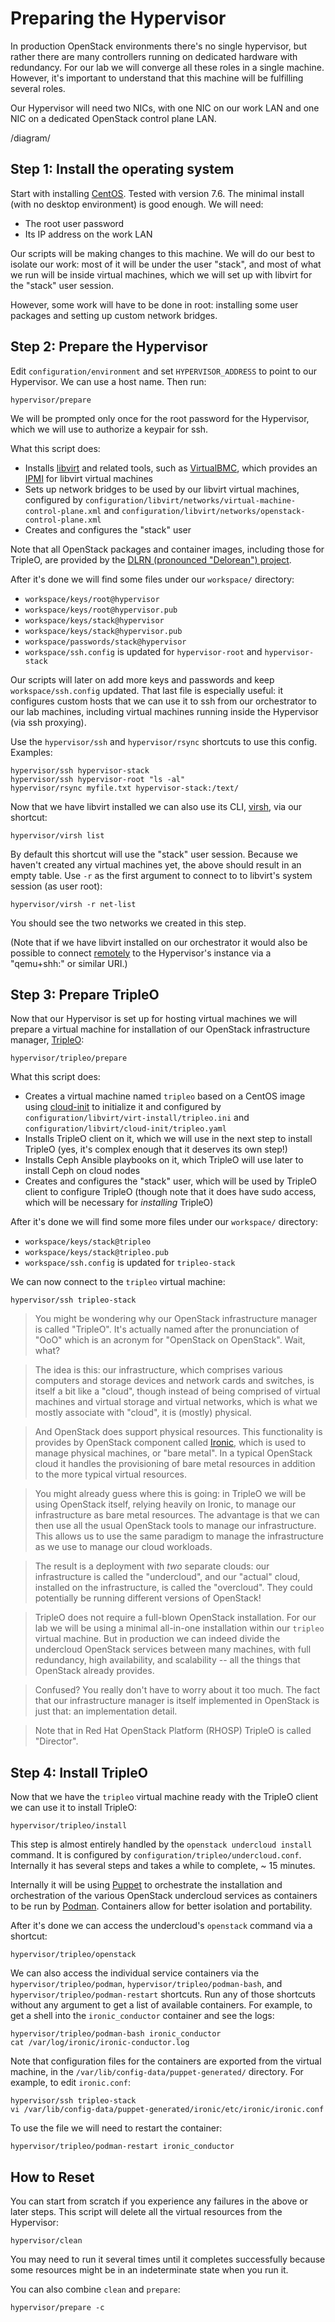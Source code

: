 Preparing the Hypervisor
========================

In production OpenStack environments there's no single hypervisor, but rather there are many
controllers running on dedicated hardware with redundancy. For our lab we will converge all these
roles in a single machine. However, it's important to understand that this machine will be
fulfilling several roles.

Our Hypervisor will need two NICs, with one NIC on our work LAN and one NIC on a dedicated OpenStack
control plane LAN.

/diagram/


Step 1: Install the operating system
------------------------------------

Start with installing [CentOS](https://www.centos.org/). Tested with version 7.6. The minimal
install (with no desktop environment) is good enough. We will need:

* The root user password
* Its IP address on the work LAN 

Our scripts will be making changes to this machine. We will do our best to isolate our work: most of
it will be under the user "stack", and most of what we run will be inside virtual machines, which we
will set up with libvirt for the "stack" user session.

However, some work will have to be done in root: installing some user packages and setting up
custom network bridges.


Step 2: Prepare the Hypervisor
------------------------------

Edit `configuration/environment` and set `HYPERVISOR_ADDRESS` to point to our Hypervisor. We can
use a host name. Then run:

    hypervisor/prepare

We will be prompted only once for the root password for the Hypervisor, which we will use to
authorize a keypair for ssh.

What this script does:

* Installs [libvirt](https://libvirt.org/) and related tools, such as
  [VirtualBMC](https://docs.openstack.org/virtualbmc/latest/), which provides an
  [IPMI](https://en.wikipedia.org/wiki/Intelligent_Platform_Management_Interface) for libvirt
  virtual machines
* Sets up network bridges to be used by our libvirt virtual machines, configured by
  `configuration/libvirt/networks/virtual-machine-control-plane.xml` and
  `configuration/libvirt/networks/openstack-control-plane.xml`
* Creates and configures the "stack" user

Note that all OpenStack packages and container images, including those for TripleO, are provided
by the [DLRN (pronounced "Delorean") project](https://dlrn.readthedocs.io/en/latest/).

After it's done we will find some files under our `workspace/` directory:

* `workspace/keys/root@hypervisor`
* `workspace/keys/root@hypervisor.pub`
* `workspace/keys/stack@hypervisor`
* `workspace/keys/stack@hypervisor.pub`
* `workspace/passwords/stack@hypervisor`
* `workspace/ssh.config` is updated for `hypervisor-root` and `hypervisor-stack`

Our scripts will later on add more keys and passwords and keep `workspace/ssh.config` updated.
That last file is especially useful: it configures custom hosts that we can use it to ssh from our
orchestrator to our lab machines, including virtual machines running inside the Hypervisor (via ssh
proxying).

Use the `hypervisor/ssh` and `hypervisor/rsync` shortcuts to use this config. Examples:

    hypervisor/ssh hypervisor-stack
    hypervisor/ssh hypervisor-root "ls -al"
    hypervisor/rsync myfile.txt hypervisor-stack:/text/

Now that we have libvirt installed we can also use its CLI,
[virsh](https://libvirt.org/virshcmdref.html), via our shortcut: 

    hypervisor/virsh list

By default this shortcut will use the "stack" user session. Because we haven't created any virtual
machines yet, the above should result in an empty table. Use `-r` as the first argument to connect
to to libvirt's system session (as user root):

    hypervisor/virsh -r net-list

You should see the two networks we created in this step. 

(Note that if we have libvirt installed on our orchestrator it would also be possible to connect
[remotely](https://libvirt.org/remote.html) to the Hypervisor's instance via a "qemu+shh:" or
similar URI.) 


Step 3: Prepare TripleO
-----------------------

Now that our Hypervisor is set up for hosting virtual machines we will prepare a virtual machine
for installation of our OpenStack infrastructure manager,
[TripleO](https://docs.openstack.org/tripleo-docs/latest/):

    hypervisor/tripleo/prepare

What this script does:

* Creates a virtual machine named `tripleo` based on a CentOS image using
  [cloud-init](https://cloudinit.readthedocs.io/en/latest/) to initialize it and configured by 
  `configuration/libvirt/virt-install/tripleo.ini` and
  `configuration/libvirt/cloud-init/tripleo.yaml`
* Installs TripleO client on it, which we will use in the next step to install TripleO
  (yes, it's complex enough that it deserves its own step!)
* Installs Ceph Ansible playbooks on it, which TripleO will use later to install Ceph on cloud
  nodes 
* Creates and configures the "stack" user, which will be used by TripleO client to configure TripleO
  (though note that it does have sudo access, which will be necessary for *installing* TripleO)    
  
After it's done we will find some more files under our `workspace/` directory:

* `workspace/keys/stack@tripleo`
* `workspace/keys/stack@tripleo.pub`
* `workspace/ssh.config` is updated for `tripleo-stack`

We can now connect to the `tripleo` virtual machine:

    hypervisor/ssh tripleo-stack

> You might be wondering why our OpenStack infrastructure manager is called "TripleO". It's actually
named after the pronunciation of "OoO" which is an acronym for "OpenStack on OpenStack". Wait, what?

> The idea is this: our infrastructure, which comprises various computers and storage devices and
network cards and switches, is itself a bit like a "cloud", though instead of being comprised of
virtual machines and virtual storage and virtual networks, which is what we mostly associate with
"cloud", it is (mostly) physical.

> And OpenStack does support physical resources. This functionality is provides by OpenStack
component called [Ironic](https://wiki.openstack.org/wiki/Ironic), which is used to manage physical
machines, or "bare metal". In a typical OpenStack cloud it handles the provisioning of bare metal
resources in addition to the more typical virtual resources.

> You might already guess where this is going: in TripleO we will be using OpenStack itself, relying
heavily on Ironic, to manage our infrastructure as bare metal resources. The advantage is that we
can then use all the usual OpenStack tools to manage our infrastructure. This allows us to use the
same paradigm to manage the infrastructure as we use to manage our cloud workloads.

> The result is a deployment with *two* separate clouds: our infrastructure is called the
"undercloud", and our "actual" cloud, installed on the infrastructure, is called the "overcloud".
They could potentially be running different versions of OpenStack!  

> TripleO does not require a full-blown OpenStack installation. For our lab we will be using a
minimal all-in-one installation within our `tripleo` virtual machine. But in production we can
indeed divide the undercloud OpenStack services between many machines, with full redundancy, high
availability, and scalability -- all the things that OpenStack already provides.

> Confused? You really don't have to worry about it too much. The fact that our infrastructure
manager is itself implemented in OpenStack is just that: an implementation detail.

> Note that in Red Hat OpenStack Platform (RHOSP) TripleO is called "Director".


Step 4: Install TripleO
-----------------------

Now that we have the `tripleo` virtual machine ready with the TripleO client we can use it to
install TripleO: 

    hypervisor/tripleo/install

This step is almost entirely handled by the `openstack undercloud install` command. It is configured
by `configuration/tripleo/undercloud.conf`. Internally it has several steps and takes a while to
complete, ~ 15 minutes.

Internally it will be using [Puppet](https://puppet.com/) to orchestrate the installation and
orchestration of the various OpenStack undercloud services as containers to be run by
[Podman](https://podman.io/). Containers allow for better isolation and portability.

After it's done we can access the undercloud's `openstack` command via a shortcut:

    hypervisor/tripleo/openstack

We can also access the individual service containers via the `hypervisor/tripleo/podman`,
`hypervisor/tripleo/podman-bash`, and `hypervisor/tripleo/podman-restart` shortcuts. Run any of
those shortcuts without any argument to get a list of available containers. For example, to get
a shell into the `ironic_conductor` container and see the logs:

    hypervisor/tripleo/podman-bash ironic_conductor
    cat /var/log/ironic/ironic-conductor.log

Note that configuration files for the containers are exported from the virtual machine, in the
`/var/lib/config-data/puppet-generated/` directory. For example, to edit `ironic.conf`:

    hypervisor/ssh tripleo-stack
    vi /var/lib/config-data/puppet-generated/ironic/etc/ironic/ironic.conf

To use the file we will need to restart the container:

    hypervisor/tripleo/podman-restart ironic_conductor


How to Reset
------------

You can start from scratch if you experience any failures in the above or later steps. This script
will delete all the virtual resources from the Hypervisor:

    hypervisor/clean

You may need to run it several times until it completes successfully because some resources might
be in an indeterminate state when you run it.

You can also combine `clean` and `prepare`:

    hypervisor/prepare -c
